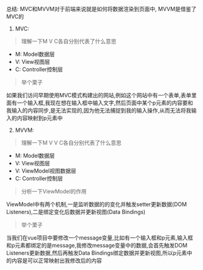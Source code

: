 
总结:  MVC和MVVM对于前端来说就是如何将数据渲染到页面中, MVVM是借鉴了MVC的

1. MVC: 

> 理解一下M V C各自分别代表了什么意思

- M: Model数据层
- V: View视图层
- C: Controller控制层

> 举个栗子

如果我们访问早期使用MVC模式构建出的网站,例如这个网站中有一个表单,表单里面有一个输入框,我现在想在输入框中输入文字,然后页面中某个p元素的内容要和我输入的内容同步,是无法实现的,因为他无法捕捉到我的输入操作,从而无法将我输入的内容映射到p元素中

2. MVVM:

> 理解一下M V V C各自分别代表了什么意思

- M: Model数据层
- V: View视图层
- V: ViewModel视图数据层
- C: Controller控制层

> 分析一下ViewModel的作用

ViewModel中有两个机制,一是监听数据的的变化并触发setter更新数据(DOM Listeners),二是绑定变化后数据并更新视图(Data Bindings)

> 举个栗子

当我们在vue项目中要修改一个message变量,比如有一个输入框和p元素,输入框和p元素都绑定的是message,我修改message变量中的数据,会首先触发DOM Listeners更新数据,然后再触发Data Bindings绑定数据并更新视图,所以p元素中的内容是可以正常映射出我修改后的内容